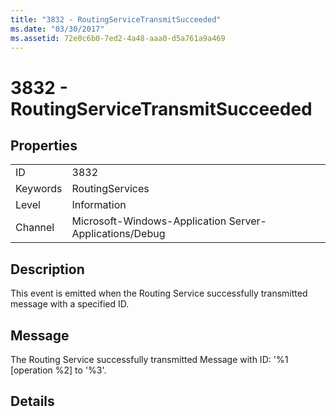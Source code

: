 ```yaml
---
title: "3832 - RoutingServiceTransmitSucceeded"
ms.date: "03/30/2017"
ms.assetid: 72e0c6b0-7ed2-4a48-aaa0-d5a761a9a469
---
```

# 3832 - RoutingServiceTransmitSucceeded
## Properties  
  
|||  
|-|-|  
|ID|3832|  
|Keywords|RoutingServices|  
|Level|Information|  
|Channel|Microsoft-Windows-Application Server-Applications/Debug|  
  
## Description  
 This event is emitted when the Routing Service successfully transmitted message with a specified ID.  
  
## Message  
 The Routing Service successfully transmitted Message with ID: '%1 [operation %2] to '%3'.  
  
## Details
